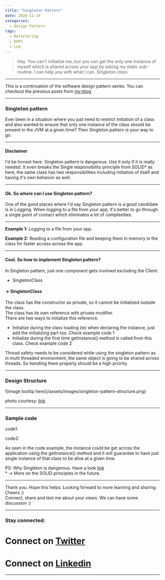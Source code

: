 ```yaml
---
title: "Singleton Pattern"
date: 2020-11-16
categories:
  - Design Pattern
tags:
  - Refactoring
  - OOPS
  - LLD
---
```


> Hey. You can't initialize me, but you can get the only one instance of myself which is shared across your app by asking my static sub-routine. I can help you with what I can.
> <cite> Singleton class </cite>

----

This is a continuation of the software design pattern series.
You can checkout the previous posts from [my-blog](https://www.buildwithsammie.com)

----

<h3> Singleton pattern </h3>
  Ever been in a situation where you just need to restrict initiation of a class and also wanted to ensure that only one instance of the class should be present in the JVM at a given time? Then Singleton pattern is your way to go.
  
----

<h4> Disclaimer </h4>
  I'd be honest here. 
  Singleton pattern is dangerous. Use it only if it is really needed. It even breaks the Single responsibility principle from SOLID* as here, the same class has two responsibilities including initiation of itself and having it's own behavior as well.

----

<h4>Ok. So where can I use Singleton pattern? </h4>
  One of the good places where I'd say Singleton pattern is a good candidate is in Logging. When logging to a file from your app, it's better to go through a single point of contact which eliminates a lot of complexities.

---

  **Example 1:**
    Logging to a file from your app.

  **Example 2:**
    Reading a configuration file and keeping them in memory in the class for faster access across the app.
    
---

<h4> Cool. So how to implement Singleton pattern? </h4>
In Singleton pattern, just one component gets involved excluding the Client.
<ul>
  <li> SingletonClass </li>
</ul>

<h4> -> SingletonClass </h4>
  The class has the constructor as private, so it cannot be initialized outside the class. <br>
  The class has its own reference with private modifier. <br>
  There are two ways to initialize this reference. <br>
  <ul>
    <li> Initialize during the class loading (ie) when declaring the instance, just add the initializing part too. Check example code 1 </li>
    <li> Initialize during the first time getInstance() method is called from this class. Check example code 2 </li>
  </ul>
  Thread safety needs to be considered while using the singleton pattern as in multi threaded environment, the same object is going to be shared across threads. So handling them properly should be a high priority.

---

<h3> Design Structure </h3>
  ![image tooltip here](/assets/images/singleton-pattern-structure.png)

  photo courtesy: [link](https://en.wikipedia.org/wiki/File:Singleton_UML_class_diagram.svg)

---

<h3> Sample code </h3>
code1: <br>
<script src="https://gist.github.com/SamuelJohnson01997/77fe61673cf9b218f37a1335d4f3b5dd.js"></script>

code2: <br>
<script src="https://gist.github.com/SamuelJohnson01997/8c62fc46dfb203821e0d34f75ad41dd6.js"></script>

  
As seen in the code example, the instance could be get across the application using the getInstance() method and it will guarantee to have just single instance of that class to be alive at a given time.

PS:
  Why Singleton is dangerous. Have a look [link](https://puredanger.github.io/tech.puredanger.com/2007/07/03/pattern-hate-singleton/) <br>
  \* -> More on the SOLID principles in the future.

----

Thank you. Hope this helps. Looking forward to more learning and sharing. Cheers :) <br>
Connect, share and text me about your views. We can have some discussion :)

----

<h3> Stay connected: </h3>

# <i class="fab fa-fw fa-twitter-square"></i> Connect on [Twitter](https://twitter.com/sammieboy97)
# <i class="fab fa-fw fa-linkedin"></i> Connect on [Linkedin](https://www.linkedin.com/in/samuel-johnson-r/)

----

[jekyll-docs]: https://jekyllrb.com/docs/home
[jekyll-gh]:   https://github.com/jekyll/jekyll
[jekyll-talk]: https://talk.jekyllrb.com/
